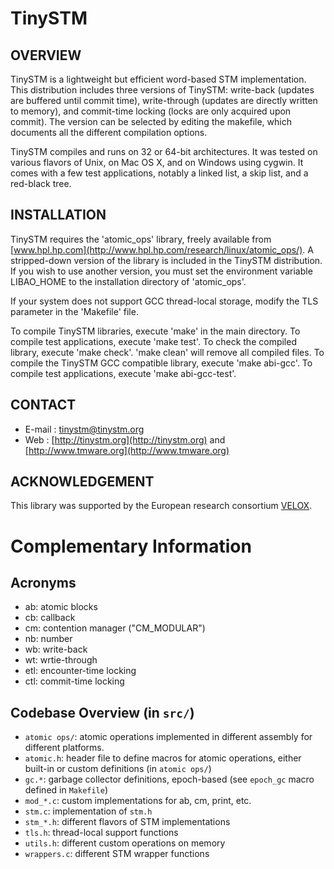 TinySTM
=======

OVERVIEW
--------

TinySTM is a lightweight but efficient word-based STM implementation.
This distribution includes three versions of TinySTM: write-back
(updates are buffered until commit time), write-through (updates are
directly written to memory), and commit-time locking (locks are only
acquired upon commit).  The version can be selected by editing the
makefile, which documents all the different compilation options.

TinySTM compiles and runs on 32 or 64-bit architectures.  It was tested
on various flavors of Unix, on Mac OS X, and on Windows using cygwin.
It comes with a few test applications, notably a linked list, a skip
list, and a red-black tree.


INSTALLATION
------------

TinySTM requires the 'atomic\_ops' library, freely available from
[www.hpl.hp.com](http://www.hpl.hp.com/research/linux/atomic_ops/).
A stripped-down version of the library is included in the TinySTM 
distribution.  If you wish to use another version, you must set the 
environment variable LIBAO\_HOME to the installation directory of
'atomic\_ops'.

If your system does not support GCC thread-local storage, modify the
TLS parameter in the 'Makefile' file.

To compile TinySTM libraries, execute 'make' in the main directory.  To
compile test applications, execute 'make test'.  To check the compiled
library, execute 'make check'. 'make clean' will remove all compiled
files.
To compile the TinySTM GCC compatible library, execute 'make abi-gcc'.
To compile test applications, execute 'make abi-gcc-test'.


CONTACT
-------

* E-mail : [tinystm@tinystm.org](mailto:tinystm@tinystm.org)
* Web    : [http://tinystm.org](http://tinystm.org) and
 [http://www.tmware.org](http://www.tmware.org)


ACKNOWLEDGEMENT
---------------

This library was supported by the European research consortium
[VELOX](http://www.velox-project.eu).

Complementary Information
=========================

Acronyms
--------
* ab: atomic blocks
* cb: callback
* cm: contention manager ("CM\_MODULAR")
* nb: number
* wb: write-back
* wt: wrtie-through
* etl: encounter-time locking
* ctl: commit-time locking

Codebase Overview (in `src/`)
-----------------
* `atomic ops/`: atomic operations implemented in different assembly for
  different platforms.
* `atomic.h`: header file to define macros for atomic operations, either
  built-in or custom definitions (in `atomic ops/`)
* `gc.*`: garbage collector definitions, epoch-based (see `epoch_gc` macro
  defined in `Makefile`)
* `mod_*.c`: custom implementations for ab, cm, print, etc.
* `stm.c`: implementation of `stm.h`
* `stm_*.h`: different flavors of STM implementations
* `tls.h`: thread-local support functions
* `utils.h`: different custom operations on memory
* `wrappers.c`: different STM wrapper functions
